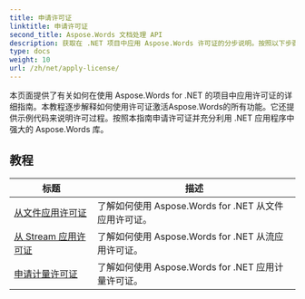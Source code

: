 ```yaml
---
title: 申请许可证
linktitle: 申请许可证
second_title: Aspose.Words 文档处理 API
description: 获取在 .NET 项目中应用 Aspose.Words 许可证的分步说明。按照以下步骤启用 Aspose.Words 库的全部功能。
type: docs
weight: 10
url: /zh/net/apply-license/
---
```


本页面提供了有关如何在使用 Aspose.Words for .NET 的项目中应用许可证的详细指南。本教程逐步解释如何使用许可证激活Aspose.Words的所有功能。它还提供示例代码来说明许可过程。按照本指南申请许可证并充分利用 .NET 应用程序中强大的 Aspose.Words 库。

 ## 教程
| 标题 | 描述 |
| --- | --- |
| [从文件应用许可证](./apply-license-from-file/) | 了解如何使用 Aspose.Words for .NET 从文件应用许可证。|
| [从 Stream 应用许可证](./apply-license-from-stream/) | 了解如何使用 Aspose.Words for .NET 从流应用许可证。|
| [申请计量许可证](./apply-metered-license/) | 了解如何使用 Aspose.Words for .NET 应用计量许可证。 |